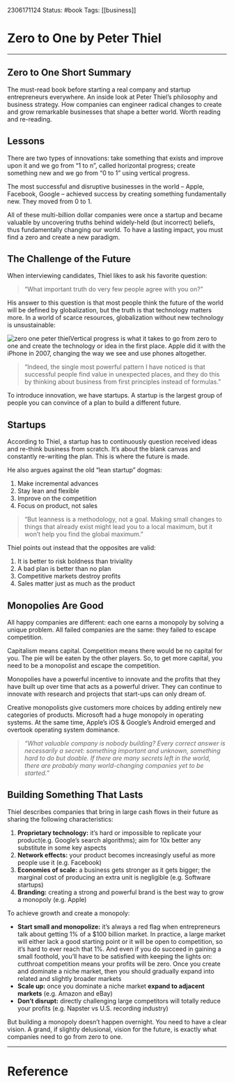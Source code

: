 
2306171124
	Status: #book 
		Tags: [[business]]

# Zero to One by Peter Thiel


---

## Zero to One Short Summary

The must-read book before starting a real company and startup entrepreneurs everywhere. An inside look at Peter Thiel’s philosophy and business strategy. How companies can engineer radical changes to create and grow remarkable businesses that shape a better world. Worth reading and re-reading.

## Lessons

There are two types of innovations: take something that exists and improve upon it and we go from “1 to n”, called horizontal progress; create something new and we go from “0 to 1” using vertical progress.

The most successful and disruptive businesses in the world – Apple, Facebook, Google – achieved success by creating something fundamentally new. They moved from 0 to 1.

All of these multi-billion dollar companies were once a startup and became valuable by uncovering truths behind widely-held (but incorrect) beliefs, thus fundamentally changing our world. To have a lasting impact, you must find a zero and create a new paradigm.

## The Challenge of the Future

When interviewing candidates, Thiel likes to ask his favorite question:

> “What important truth do very few people agree with you on?”

His answer to this question is that most people think the future of the world will be defined by globalization, but the truth is that technology matters more. In a world of scarce resources, globalization without new technology is unsustainable:

![zero one peter thiel](https://dansilvestre.com/wp-content/uploads/2017/12/graph.jpeg)Vertical progress is what it takes to go from zero to one and create the technology or idea in the first place. Apple did it with the iPhone in 2007, changing the way we see and use phones altogether.

> “Indeed, the single most powerful pattern I have noticed is that successful people find value in unexpected places, and they do this by thinking about business from first principles instead of formulas.”

To introduce innovation, we have startups. A startup is the largest group of people you can convince of a plan to build a different future.

## Startups

According to Thiel, a startup has to continuously question received ideas and re-think business from scratch. It’s about the blank canvas and constantly re-writing the plan. This is where the future is made.

He also argues against the old “lean startup” dogmas:

1. Make incremental advances
2. Stay lean and flexible
3. Improve on the competition
4. Focus on product, not sales

> “But leanness is a methodology, not a goal. Making small changes to things that already exist might lead you to a local maximum, but it won’t help you find the global maximum.”

Thiel points out instead that the opposites are valid:

1. It is better to risk boldness than triviality
2. A bad plan is better than no plan
3. Competitive markets destroy profits
4. Sales matter just as much as the product

## Monopolies Are Good

All happy companies are different: each one earns a monopoly by solving a unique problem. All failed companies are the same: they failed to escape competition.

Capitalism means capital. Competition means there would be no capital for you. The pie will be eaten by the other players. So, to get more capital, you need to be a monopolist and escape the competition.

Monopolies have a powerful incentive to innovate and the profits that they have built up over time that acts as a powerful driver. They can continue to innovate with research and projects that start-ups can only dream of.

Creative monopolists give customers more choices by adding entirely new categories of products. Microsoft had a huge monopoly in operating systems. At the same time, Apple’s iOS & Google’s Android emerged and overtook operating system dominance.

> _“What valuable company is nobody building? Every correct answer is necessarily a secret: something important and unknown, something hard to do but doable. If there are many secrets left in the world, there are probably many world-changing companies yet to be started.”_

## Building Something That Lasts

Thiel describes companies that bring in large cash flows in their future as sharing the following characteristics:

1. **Proprietary technology:** it’s hard or impossible to replicate your product(e.g. Google’s search algorithms); aim for 10x better any substitute in some key aspects
2. **Network effects:** your product becomes increasingly useful as more people use it (e.g. Facebook)
3. **Economies of scale:** a business gets stronger as it gets bigger; the marginal cost of producing an extra unit is negligible (e.g. Software startups)
4. **Branding:** creating a strong and powerful brand is the best way to grow a monopoly (e.g. Apple)

To achieve growth and create a monopoly:

- **Start small and monopolize:** it’s always a red flag when entrepreneurs talk about getting 1% of a $100 billion market. In practice, a large market will either lack a good starting point or it will be open to competition, so it’s hard to ever reach that 1%. And even if you do succeed in gaining a small foothold, you’ll have to be satisfied with keeping the lights on: cutthroat competition means your profits will be zero. Once you create and dominate a niche market, then you should gradually expand into related and slightly broader markets
- **Scale up:** once you dominate a niche market **expand to adjacent markets** (e.g. Amazon and eBay)
- **Don’t disrupt:** directly challenging large competitors will totally reduce your profits (e.g. Napster vs U.S. recording industry)

But building a monopoly doesn’t happen overnight. You need to have a clear vision. A grand, if slightly delusional, vision for the future, is exactly what companies need to go from zero to one.

---
# Reference